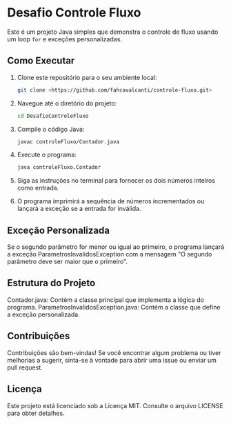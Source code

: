 # Desafio Controle Fluxo

Este é um projeto Java simples que demonstra o controle de fluxo usando um loop `for` e exceções personalizadas.

## Como Executar
1. Clone este repositório para o seu ambiente local:

   ```bash
   git clone <https://github.com/fahcavalcanti/controle-fluxo.git>

2. Navegue até o diretório do projeto:

   ```bash
   cd DesafioControleFluxo

3. Compile o código Java:

   ```bash
   javac controleFluxo/Contador.java

4. Execute o programa:

   ```bash
   java controleFluxo.Contador

5. Siga as instruções no terminal para fornecer os dois números inteiros como entrada.
6. O programa imprimirá a sequência de números incrementados ou lançará a exceção se a entrada for inválida.

## Exceção Personalizada
Se o segundo parâmetro for menor ou igual ao primeiro, o programa lançará a exceção ParametrosInvalidosException com a mensagem "O segundo parâmetro deve ser maior que o primeiro".

## Estrutura do Projeto
Contador.java: Contém a classe principal que implementa a lógica do programa.
ParametrosInvalidosException.java: Contém a classe que define a exceção personalizada.

## Contribuições
Contribuições são bem-vindas! Se você encontrar algum problema ou tiver melhorias a sugerir, sinta-se à vontade para abrir uma issue ou enviar um pull request.

## Licença
Este projeto está licenciado sob a Licença MIT. Consulte o arquivo LICENSE para obter detalhes.

